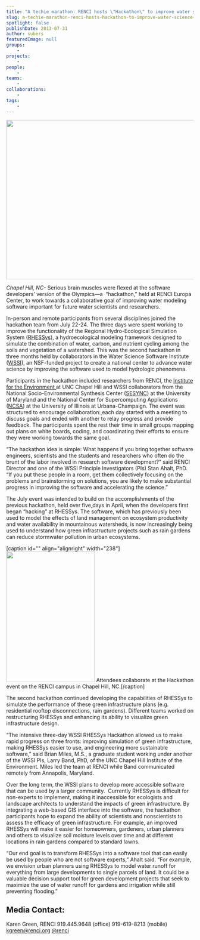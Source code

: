 ```yaml
---
title: "A techie marathon: RENCI hosts \"Hackathon\" to improve water science software"
slug: a-techie-marathon-renci-hosts-hackathon-to-improve-water-science-software
spotlight: false
publishDate: 2013-07-31
author: subers
featuredImage: null
groups:
    - 
projects:
    - 
people:
    - 
teams: 
    - 
collaborations:
    - 
tags:
    - 
---
```

<img class="alignnone" title="RENCI Hackathon 2.0" alt="" src="http://farm4.staticflickr.com/3680/9407353027_02508f15b0_z.jpg" width="640" height="427" />

<em>Chapel Hill, NC- </em>Serious brain muscles were flexed at the software developers’ version of the Olympics—a  “hackathon,” held at RENCI Europa Center, to work towards a collaborative goal of improving water modeling software important for future water scientists and researchers.

<!--more-->In-person and remote participants from several disciplines joined the hackathon team from July 22-24. The three days were spent working to improve the functionality of the Regional Hydro-Ecological Simulation System (<a href="http://fiesta.bren.ucsb.edu/~rhessys/">RHESSys</a>), a hydroecological modeling framework designed to simulate the combination of water, carbon, and nutrient cycling among the soils and vegetation of a watershed. This was the second hackathon in three months held by collaborators in the Water Science Software Institute (<a href="http://www.renci.org/focus-areas/environmental-research/water-science-software-institute">WSSI</a>), an NSF-funded project to create a national center to advance water science by improving the software used to model hydrologic phenomena.

Participants in the hackathon included researchers from RENCI, the <a href="http://www.ie.unc.edu">Institute for the Environment </a>at UNC Chapel Hill and WSSI collaborators from the National Socio-Environmental Synthesis Center (<a href="http://www.sesync.org">SESYNC</a>) at the University of Maryland and the National Center for Supercomputing Applications (<a href="http://www.ncsa.illinois.edu">NCSA</a>) at the University of Illinois at Urbana-Champaign. The event was structured to encourage collaboration:<ins cite="mailto:Brian%20Miles" datetime="2013-07-24T15:38"> </ins>each day started with a meeting to discuss goals and ended with another to relay progress and provide feedback. The participants spent the rest their time in small groups mapping out plans on white boards, coding, and coordinating their efforts to ensure they were working towards the same goal.

“The hackathon idea is simple: What happens if you bring together software engineers, scientists and the students and researchers who often do the brunt of the labor involved in research software development?” said RENCI Director and one of the WSSI Principle Investigators (PIs) Stan Ahalt, PhD. “If you put these people in a room, get them collectively focusing on the problems and brainstorming on solutions, you are likely to make substantial progress in improving the software and accelerating the science.”

The July event was intended to build on the accomplishments of the previous hackathon, held over five<ins cite="mailto:Karen%20Green" datetime="2013-07-23T16:21"> </ins>days in April, when the developers first began “hacking” at RHESSys. The software, which has previously been used to model the effects of land management on ecosystem productivity and water availability in mountainous watersheds, is now increasingly being used to understand how green infrastructure projects such as rain gardens can reduce stormwater pollution in urban ecosystems.

[caption id="" align="alignright" width="238"]<img class=" " title="RENCI Hackathon 2.0" alt="" src="http://farm8.staticflickr.com/7331/9410113118_c3cf978c85.jpg" width="238" height="350" /> Attendees collaborate at the Hackathon event on the RENCI campus in Chapel Hill, NC.[/caption]

The second hackathon continued developing the capabilities of RHESSys to simulate the performance of these green infrastructure plans (e.g. residential rooftop disconnections, rain gardens). Different teams worked on restructuring RHESSys and enhancing its ability to visualize green infrastructure design.

“The intensive three-day WSSI RHESSys Hackathon allowed us to make rapid progress on three fronts: improving simulation of green infrastructure, making RHESSys easier to use, and engineering more sustainable software,” said Brian Miles, M.S., a graduate student working under another of the WSSI PIs, Larry Band, PhD, of the UNC Chapel Hill Institute of the Environment. Miles led the team at RENCI while Band communicated remotely from Annapolis, Maryland.

Over the long term, the WSSI plans to develop more accessible software that can be used by a larger community.  Currently RHESSys is difficult for non-experts to implement, making it inaccessible for ecologists and landscape architects to understand the impacts of green infrastructure. By integrating a web-based GIS interface into the software, the hackathon participants hope to expand the ability of scientists and nonscientists to assess the efficacy of green infrastructure. For example, an improved RHESSys will make it easier for homeowners, gardeners, urban planners and others to visualize soil moisture levels over time and at different locations in rain gardens compared to standard lawns.

“Our end goal is to transform RHESSys into a software tool that can easily be used by people who are not software experts,” Ahalt said. “For example, we envision urban planners using RHESSys to model water runoff for everything from large developments to single parcels of land. It could be a valuable decision support tool for green development projects that seek to maximize the use of water runoff for gardens and irrigation while still preventing flooding.”
<h2>Media Contact:</h2>
Karen Green, RENCI
919.445.9648 (office)
919-619-8213 (mobile)
<a href="mailto:kgreen@renci.org">kgreen@renci.org</a>
<a href="http://twitter.com/renci" target="_blank">@renci</a>
